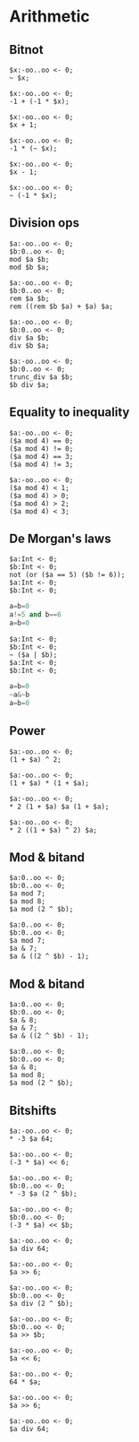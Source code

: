 # Arithmetic

## Bitnot

```polygolf
$x:-oo..oo <- 0;
~ $x;
```

```polygolf arithmetic.removeBitnot
$x:-oo..oo <- 0;
-1 + (-1 * $x);
```

```polygolf
$x:-oo..oo <- 0;
$x + 1;
```

```polygolf arithmetic.addBitnot
$x:-oo..oo <- 0;
-1 * (~ $x);
```

```polygolf
$x:-oo..oo <- 0;
$x - 1;
```

```polygolf arithmetic.addBitnot
$x:-oo..oo <- 0;
~ (-1 * $x);
```

## Division ops

```polygolf
$a:-oo..oo <- 0;
$b:0..oo <- 0;
mod $a $b;
mod $b $a;
```

```polygolf arithmetic.modToRem
$a:-oo..oo <- 0;
$b:0..oo <- 0;
rem $a $b;
rem ((rem $b $a) + $a) $a;
```

```polygolf
$a:-oo..oo <- 0;
$b:0..oo <- 0;
div $a $b;
div $b $a;
```

```polygolf arithmetic.divToTruncdiv
$a:-oo..oo <- 0;
$b:0..oo <- 0;
trunc_div $a $b;
$b div $a;
```

## Equality to inequality

```polygolf
$a:-oo..oo <- 0;
($a mod 4) == 0;
($a mod 4) != 0;
($a mod 4) == 3;
($a mod 4) != 3;
```

```polygolf arithmetic.equalityToInequality
$a:-oo..oo <- 0;
($a mod 4) < 1;
($a mod 4) > 0;
($a mod 4) > 2;
($a mod 4) < 3;
```

## De Morgan's laws

```polygolf
$a:Int <- 0;
$b:Int <- 0;
not (or ($a == 5) ($b != 6));
$a:Int <- 0;
$b:Int <- 0;
```

<!-- `arithmetic.applyDeMorgans` cannot be used with `applyAll` (infinite loop) hence we test it on Python. -->

```python
a=b=0
a!=5 and b==6
a=b=0
```

```polygolf
$a:Int <- 0;
$b:Int <- 0;
~ ($a | $b);
$a:Int <- 0;
$b:Int <- 0;
```

```python
a=b=0
~a&~b
a=b=0
```

## Power

```polygolf
$a:-oo..oo <- 0;
(1 + $a) ^ 2;
```

```polygolf arithmetic.powToMul(2)
$a:-oo..oo <- 0;
(1 + $a) * (1 + $a);
```

```polygolf
$a:-oo..oo <- 0;
* 2 (1 + $a) $a (1 + $a);
```

```polygolf arithmetic.mulToPow
$a:-oo..oo <- 0;
* 2 ((1 + $a) ^ 2) $a;
```

## Mod & bitand

```polygolf
$a:0..oo <- 0;
$b:0..oo <- 0;
$a mod 7;
$a mod 8;
$a mod (2 ^ $b);
```

```polygolf arithmetic.modToBitand
$a:0..oo <- 0;
$b:0..oo <- 0;
$a mod 7;
$a & 7;
$a & ((2 ^ $b) - 1);
```

## Mod & bitand

```polygolf
$a:0..oo <- 0;
$b:0..oo <- 0;
$a & 8;
$a & 7;
$a & ((2 ^ $b) - 1);
```

```polygolf arithmetic.bitandToMod
$a:0..oo <- 0;
$b:0..oo <- 0;
$a & 8;
$a mod 8;
$a mod (2 ^ $b);
```

## Bitshifts

```polygolf
$a:-oo..oo <- 0;
* -3 $a 64;
```

```polygolf arithmetic.mulOrDivToBitShift()
$a:-oo..oo <- 0;
(-3 * $a) << 6;
```

```polygolf
$a:-oo..oo <- 0;
$b:0..oo <- 0;
* -3 $a (2 ^ $b);
```

```polygolf arithmetic.mulOrDivToBitShift()
$a:-oo..oo <- 0;
$b:0..oo <- 0;
(-3 * $a) << $b;
```

```polygolf
$a:-oo..oo <- 0;
$a div 64;
```

```polygolf arithmetic.mulOrDivToBitShift()
$a:-oo..oo <- 0;
$a >> 6;

```

```polygolf
$a:-oo..oo <- 0;
$b:0..oo <- 0;
$a div (2 ^ $b);
```

```polygolf arithmetic.mulOrDivToBitShift()
$a:-oo..oo <- 0;
$b:0..oo <- 0;
$a >> $b;
```

```polygolf
$a:-oo..oo <- 0;
$a << 6;
```

```polygolf arithmetic.bitShiftToMulOrDiv()
$a:-oo..oo <- 0;
64 * $a;
```

```polygolf
$a:-oo..oo <- 0;
$a >> 6;
```

```polygolf arithmetic.bitShiftToMulOrDiv()
$a:-oo..oo <- 0;
$a div 64;
```
